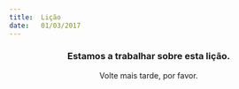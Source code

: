 ```yaml
---
title:  Lição
date:   01/03/2017
---
```


### <center>Estamos a trabalhar sobre esta lição.</center>
<center>Volte mais tarde, por favor.</center>